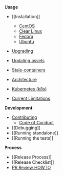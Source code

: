 **Usage**
* [[Installation]]
  * [CentOS](/clearcontainers/runtime/wiki/Installing-Clear-Containers-3.0-on-CentOS)
  * [Clear Linux](/clearcontainers/runtime/wiki/Installing-Clear-Containers-3.0-on-Clear-Linux)
  * [Fedora](/clearcontainers/runtime/wiki/Installing-Clear-Containers-3.0-on-Fedora)
  * [Ubuntu](/clearcontainers/runtime/wiki/Installing-Clear-Containers-3.0-on-Ubuntu)

* [Upgrading](/clearcontainers/runtime/blob/master/docs/upgrading.md)

* [Updating assets](/clearcontainers/runtime/blob/master/docs/assets-update.md)

* [Stale-containers](/clearcontainers/runtime/wiki/Stale-containers)

* [Architecture](/clearcontainers/runtime/blob/master/docs/architecture/architecture.md)

* [Kubernetes (k8s)](/clearcontainers/runtime/wiki/Clear-Containers-and-Kubernetes)

* [Current Limitations](/clearcontainers/runtime/wiki/Current-Limitations)

**Development**
* [Contributing](/clearcontainers/runtime/blob/master/CONTRIBUTING.md)
  * [Code of Conduct](/clearcontainers/runtime/blob/master/CODE_OF_CONDUCT.md)
* [[Debugging]]
* [[Running standalone]]
* [[Running the tests]]

**Process**
* [[Release Process]]
* [[Release Checklist]]
* [PR Review HOWTO](https://github.com/01org/cc-oci-runtime/wiki/PR-Review-HOWTO)

